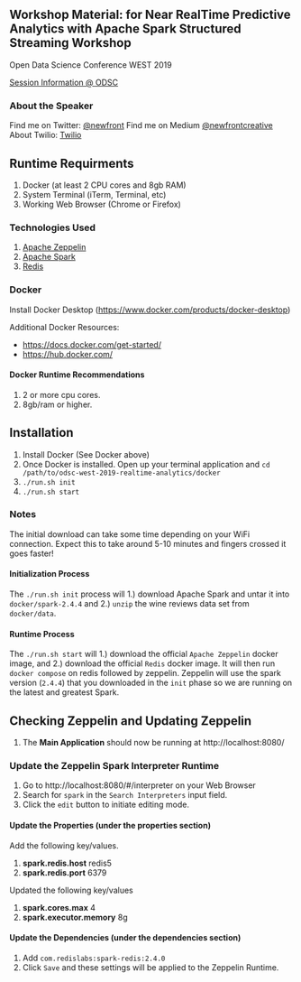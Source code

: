 ## Workshop Material: for Near RealTime Predictive Analytics with Apache Spark Structured Streaming Workshop
Open Data Science Conference WEST 2019

[Session Information @ ODSC](http://bit.ly/odsc-west-2019-realish)

### About the Speaker
Find me on Twitter: [@newfront](https://twitter.com/newfront)
Find me on Medium [@newfrontcreative](https://medium.com/@newfrontcreative)
About Twilio: [Twilio](https://twilio.com)

## Runtime Requirments
1. Docker (at least 2 CPU cores and 8gb RAM)
2. System Terminal (iTerm, Terminal, etc)
3. Working Web Browser (Chrome or Firefox)

### Technologies Used
1. [Apache Zeppelin](https://zeppelin.apache.org/docs/latest/interpreter/spark.html)
2. [Apache Spark](http://spark.apache.org/)
3. [Redis](https://redis.io/)

### Docker
Install Docker Desktop (https://www.docker.com/products/docker-desktop)

Additional Docker Resources:
* https://docs.docker.com/get-started/
* https://hub.docker.com/

#### Docker Runtime Recommendations
1. 2 or more cpu cores.
2. 8gb/ram or higher.

## Installation
1. Install Docker (See Docker above)
2. Once Docker is installed. Open up your terminal application and `cd /path/to/odsc-west-2019-realtime-analytics/docker`
3. `./run.sh init`
4. `./run.sh start`

### Notes
The initial download can take some time depending on your WiFi connection. Expect this to take around 5-10 minutes and fingers crossed it goes faster!

#### Initialization Process
The `./run.sh init` process will 1.) download Apache Spark and untar it into `docker/spark-2.4.4` and 2.) `unzip` the wine reviews data set from `docker/data`.

#### Runtime Process
The `./run.sh start` will 1.) download the official `Apache Zeppelin` docker image, and 2.) download the official `Redis` docker image. It will then run `docker compose` on redis followed by zeppelin. Zeppelin will use the spark version (`2.4.4`) that you downloaded in the `init` phase so we are running on the latest and greatest Spark.

## Checking Zeppelin and Updating Zeppelin
1. The **Main Application** should now be running at http://localhost:8080/

### Update the Zeppelin Spark Interpreter Runtime
1. Go to http://localhost:8080/#/interpreter on your Web Browser
2. Search for `spark` in the `Search Interpreters` input field.
3. Click the `edit` button to initiate editing mode.

#### Update the Properties (under the properties section)
Add the following key/values.
1. **spark.redis.host** redis5
2. **spark.redis.port** 6379

Updated the following key/values
1. **spark.cores.max** 4
2. **spark.executor.memory** 8g

#### Update the Dependencies (under the dependencies section)
1. Add `com.redislabs:spark-redis:2.4.0`
2. Click `Save` and these settings will be applied to the Zeppelin Runtime.